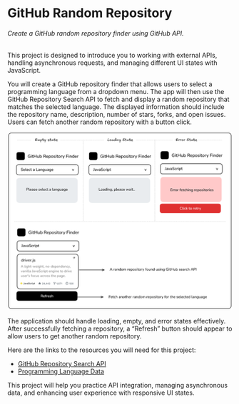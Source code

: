 # GitHub Random Repository

###### Create a GitHub random repository finder using GitHub API.

This project is designed to introduce you to working with external APIs, handling asynchronous requests, and managing different UI states with JavaScript.

You will create a GitHub repository finder that allows users to select a programming language from a dropdown menu. The app will then use the GitHub Repository Search API to fetch and display a random repository that matches the selected language. The displayed information should include the repository name, description, number of stars, forks, and open issues. Users can fetch another random repository with a button click.

<img src="img/github-repo-finder-example.png"/>

The application should handle loading, empty, and error states effectively. After successfully fetching a repository, a “Refresh” button should appear to allow users to get another random repository.

Here are the links to the resources you will need for this project:

+ [GitHub Repository Search API](https://docs.github.com/en/rest/reference/search#search-repositories)
+ [Programming Language Data](https://raw.githubusercontent.com/kamranahmedse/githunt/master/src/components/filters/language-filter/languages.json)

This project will help you practice API integration, managing asynchronous data, and enhancing user experience with responsive UI states.